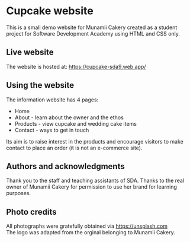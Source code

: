 # Cupcake website

This is a small demo website for Munamii Cakery created as a student project for Software Development Academy using HTML and CSS only.

## Live website

The website is hosted at: https://cupcake-sda9.web.app/

## Using the website

The information website has 4 pages:

<ul>
<li>Home</li>
<li>About - learn about the owner and the ethos</li>
<li>Products - view cupcake and wedding cake items</li>
<li>Contact - ways to get in touch</li>
</ul>

Its aim is to raise interest in the products and encourage visitors to make contact to place an order (it is not an e-commerce site).

## Authors and acknowledgments

Thank you to the staff and teaching assistants of SDA. Thanks to the real owner of Munamii Cakery for permission to use her brand for learning purposes.

## Photo credits

All photographs were gratefully obtained via https://unsplash.com \
The logo was adapted from the orginal belonging to Munamii Cakery.
